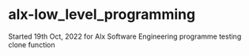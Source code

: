 # alx-low_level_programming
Started 19th Oct, 2022 for Alx Software Engineering programme
testing clone function
